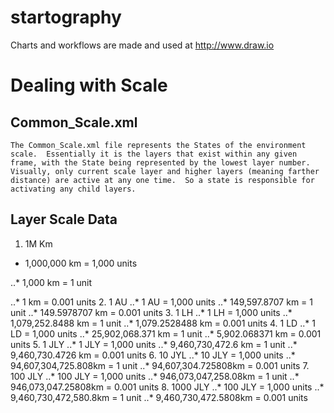 # startography
Charts and workflows are made and used at http://www.draw.io

# Dealing with Scale
## Common_Scale.xml
	The Common_Scale.xml file represents the States of the environment scale.  Essentially it is the layers that exist within any given frame, with the State being represented by the lowest layer number.  Visually, only current scale layer and higher layers (meaning farther distance) are active at any one time.  So a state is responsible for activating any child layers.

## Layer Scale Data

1. 1M Km

+ 1,000,000 km = 1,000 units

..* 1,000 km = 1 unit

..* 1 km = 0.001 units
2. 1 AU
..* 1 AU = 1,000 units
..* 149,597.8707 km = 1 unit
..* 149.5978707 km = 0.001 units
3. 1 LH
..* 1 LH = 1,000 units
..* 1,079,252.8488 km = 1 unit
..* 1,079.2528488 km = 0.001 units
4. 1 LD
..* 1 LD = 1,000 units
..* 25,902,068.371 km = 1 unit
..* 5,902.068371 km = 0.001 units
5. 1 JLY
..* 1 JLY = 1,000 units
..* 9,460,730,472.6 km = 1 unit
..* 9,460,730.4726 km = 0.001 units
6. 10 JYL
..* 10 JLY = 1,000 units
..* 94,607,304,725.808km = 1 unit
..* 94,607,304.725808km = 0.001 units
7. 100 JLY
..* 100 JLY = 1,000 units
..* 946,073,047,258.08km = 1 unit
..* 946,073,047.25808km = 0.001 units
8. 1000 JLY
..* 100 JLY = 1,000 units
..* 9,460,730,472,580.8km = 1 unit
..* 9,460,730,472.5808km = 0.001 units


